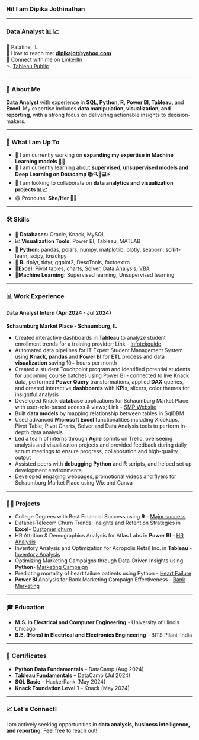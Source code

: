 ### Hi! I am Dipika Jothinathan  

----------------------------------------------------------------------------------------------------------------------------------------------------------------
### **Data Analyst 📊 📈**  
📍 Palatine, IL  
📧 How to reach me: **dipikajot@yahoo.com**  
🤝 Connect with me on [LinkedIn](http://www.linkedin.com/in/dipika-jothinathan)  
📉 [Tableau Public](https://public.tableau.com/app/profile/dipika.jothinathan/vizzes)   

----------------------------------------------------------------------------------------------------------------------------------------------------------------
### 👋 About Me  
**Data Analyst** with experience in **SQL, Python, R, Power BI, Tableau,** and **Excel**. My expertise includes **data manipulation, visualization, and reporting**, with a strong focus on delivering actionable insights to decision-makers.  

----------------------------------------------------------------------------------------------------------------------------------------------------------------
### 🚀 What I am Up To  
- 🌟 I am currently working on **expanding my expertise in Machine Learning models 🤖💡**  
- 🌱 I am currently learning about **supervised, unsupervised models and Deep Learning on Datacamp 📚🔍🧠💻⚡**  
- 👯 I am looking to collaborate on **data analytics and visualization projects  📊📈**  
- 😄 Pronouns: **She/Her 👩‍🦰**  
  
----------------------------------------------------------------------------------------------------------------------------------------------------------------
### 🛠️ Skills  
- **💾 Databases:** Oracle, Knack, MySQL  
- **📈 Visualization Tools:** Power BI, Tableau, MATLAB  
- **🐍 Python:** pandas, polars, numpy, matplotlib, plotly, seaborn, scikit-learn, scipy, knackpy  
- **🔢 R:** dplyr, tidyr, ggplot2, DescTools, factoextra 
- **🔲Excel:** Pivot tables, charts, Solver, Data Analysis, VBA
- **🤖Machine Learning:** Supervised learning, Unsupervised learning
  
----------------------------------------------------------------------------------------------------------------------------------------------------------------
### 📊 Work Experience  
#### **Data Analyst Intern (Apr 2024 - Jul 2024)**  
**Schaumburg Market Place - Schaumburg, IL**  
-	Created interactive dashboards in **Tableau** to analyze student enrollment trends for a training provider; Link - [Infotekguide](https://public.tableau.com/app/profile/dipika.jothinathan/viz/Infotekguide/Dashboard)
-	Automated data pipelines for IT Expert Student Management System using **Knack, pandas** and **Power BI** for **ETL** process and data **visualization** saving 10+ hours per month
-	Created a student Touchpoint program and identified potential students for upcoming course batches using Power BI - connected to live Knack data, performed **Power Query** transformations, applied **DAX** queries, and created interactive **dashboards** with **KPI**s, slicers, color themes for insightful analysis
-	Developed Knack **database** applications for Schaumburg Market Place with user-role-based access & views; Link -  [SMP Website](https://www.schaumburgmarketplace.net/) 
-	Built **data models** by mapping relationship between tables in SqlDBM
-	Used advanced **Microsoft Excel** functionalities including Xlookups, Pivot Table, Pivot Charts, Solver and Data Analysis tools to perform in-depth data analysis
-	Led a team of interns through **Agile** sprints on Trello, overseeing analysis and visualization projects and provided feedback during daily scrum meetings to ensure progress, collaboration and high-quality output
-	Assisted peers with **debugging** **Python** and **R** scripts, and helped set up development environments
-	Developed engaging webpages, promotional videos and flyers for Schaumburg Market Place using Wix and Canva

----------------------------------------------------------------------------------------------------------------------------------------------------------------
### 🧑‍💻 Projects
- College Degrees with Best Financial Success using **R** - [Major success](https://github.com/DipikaJothinathan/R/blob/main/College%20Degrees/Presentation.pdf)
- Databel-Telecom Churn Trends: Insights and Retention Strategies in **Excel**- [Customer churn](https://github.com/DipikaJothinathan/Excel/blob/main/Customer%20Churn/Databel_presentation.pdf)
- HR Attrition & Demographics Analysis for Atlas Labs in **Power BI** - [HR Analysis](https://app.powerbi.com/view?r=eyJrIjoiMTA5ZmU2Y2ItNTBiNC00NzFhLTg3ZGQtZWEzYmZjOTExZjA4IiwidCI6IjRmMWI1YjhhLWZiNzUtNDhlZC1hMzYwLWFkMmRkM2E0MGIyYSJ9)
- Inventory Analysis and Optimization for Acropolis Retail Inc. in **Tableau** - [Inventory Analysis](https://public.tableau.com/app/profile/dipika.jothinathan/viz/InventoryAnalysis_17417899032240/InventoryAnalysis)
- Optimizing Marketing Campaigns through Data-Driven Insights using **Python**- [Marketing Campaign](https://github.com/DipikaJothinathan/Python-pandas/blob/main/Marketing%20Campaign/marketing.ipynb)
- Predicting mortality of heart failure patients using Python - [Heart Failure](https://github.com/DipikaJothinathan/Python-ML/blob/main/Heart%20Failure/heart_py.ipynb)
- **Power BI** Analysis for Bank Marketing Campaign Effectiveness - [Bank Marketing](https://app.powerbi.com/view?r=eyJrIjoiNjcwZWMwOGMtZjA4Ni00ZDJlLWI1OWEtYWU4ZWRjNWExYWY0IiwidCI6IjRmMWI1YjhhLWZiNzUtNDhlZC1hMzYwLWFkMmRkM2E0MGIyYSJ9)

----------------------------------------------------------------------------------------------------------------------------------------------------------------
### 🎓 Education  
- **M.S. in Electrical and Computer Engineering** - University of Illinois Chicago  
- **B.E. (Hons) in Electrical and Electronics Engineering** - BITS Pilani, India  

----------------------------------------------------------------------------------------------------------------------------------------------------------------
### 📝 Certificates
- **Python Data Fundamentals** – DataCamp (Aug 2024)  
- **Tableau Fundamentals** – DataCamp (Jul 2024)  
- **SQL Basic** – HackerRank (May 2024)  
- **Knack Foundation Level 1** – Knack (May 2024)  

----------------------------------------------------------------------------------------------------------------------------------------------------------------
### 📈 Let's Connect!  
I am actively seeking opportunities in **data analysis, business intelligence, and reporting**. Feel free to reach out! 
